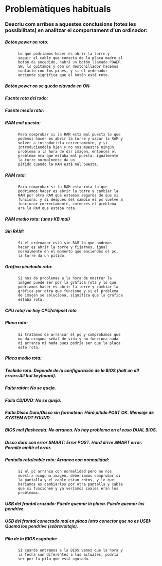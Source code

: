 # Problemàtiques habituals

### Descriu com arribes a aquestes conclusions (totes les possibilitats) en analitzar el comportament d'un ordinador:

#####     Botón power on roto: 
          Lo que podriamos hacer es abrir la torre y  
          seguir el cable que conecta de la placa madre al
          botón de encedido, habrá un botón llamado POWER
          SW, lo quitamos y con un destonillador hacemos 
          contacto con los pines, y si el ordenador 
          enciende significa que el botón está roto.
#####     Botón power on se queda clavado en ON:
          
#####     Fuente rota del todo:
          
#####     Fuente medio rota:
#####     RAM mal puesta:
          Para comprobar si la RAM esta mal puesta lo que 
          podemos hacer es abrir la torre y sacar la RAM y 
          volver a introducirla correctamente, y si 
          introduciendola bien y no nos muestra ningún
          problema a la hora de dar imagen, entonces el
          problema era que estaba mal puesta, igualmente
          la torre normalmente da un 
          pitido cuando la RAM está mal puesta.
#####     RAM rota:
          Para comprobar si la RAM esta rota lo que
          podriamos hacer es abrir la torre y cambiar la
          RAM por otra RAM que estemos seguros de que si
          funciona, y si despues del cambio el pc vuelve a
          funcionar correctamente, entonces el problema
          era la RAM que estaba rota.
#####     RAM medio rota: (unos KB mal)
          
#####     Sin RAM:
          Si el ordenador está sin RAM lo que podemos
          hacer es abrir la torre y fijarnos, igual
          normalmente en el momento que enciendes el pc,
          la torre da un pitido.
#####     Gráfica pinchada rota:
          Si nos da problemas a la hora de mostrar la
          imagen puede ser por la gráfica rota y lo que
          podriamos hacer es abrir la torre y cambiar la
          gráfica por otra que funcione y si el problema 
          de imagen se soluciona, significa que la gráfica
          estaba rota.
#####     CPU rota/ no hay CPU/chipset roto
#####     Placa rota: 
          Si tratamos de arrancar el pc y comprobamos que
          no da ninguna señal de vida y no funciona nada
          ni arranca ni nada pues podría ser que la placa
          esté rota.
#####     Placa medio rota:
#####     Teclado roto: Depende de la configuración de la BIOS (halt on all errors:All but keyboard).
#####     Falta ratón: No se queja.
#####     Falla CD/DVD: No se queja.
#####     Falta Disco Duro/Disco sin formatear: Hará pitido POST OK. Mensaje de SYSTEM NOT FOUND.
#####     BIOS mal flasheada: No arranca. No hay problema en el caso DUAL BIOS.
#####     Disco duro con error SMART: Error POST. Hard drive SMART error. Permite omitir el error.
#####     Pantalla rota/cable roto: Arranca con normalidad:
          Si el pc arranca con normalidad pero no nos
          muestra ninguna imagen, deberiamos comprobar si
          la pantalla y el cable estan rotos, y lo que
          hariamos es cambiarlos por otra pantalla y cable
          que si funcionen y ya veriamos cuales eran los
          problemas.
#####     USB del frontal cruzado: Puede quemar la placa. Puede quemar los pendrive.

#####     USB del frontal conectado mal en placa (otro conector que no es USB): Quema los pendrive (sobrevoltaje).
#####     Pila de la BIOS esgotada:
          Si cuando entramos a la BIOS vemos que la hora y
          la fecha son diferentes a las actuales, podría
          ser por la pila que está agotada.
